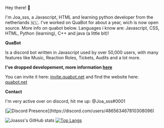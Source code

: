 Hey there! 👋

I'm Joa_sss, a Javascript, HTML and learning python developer from the netherlands 🇳🇱.
I've worked on QuaBot for about a year, wich is now open source. More info on quabot below.
Languages i know are: Javascript, CSS, HTML, Python (learning), C++ and java (a little bit)!



**QuaBot**

Is a discord bot written in Javascript used by over 50,000 users, with many features like Music, Reaction Roles, Tickets, Audits and a lot more.

**I've dropped developement, more information [here](https://gist.github.com/Joasss/d137ce3a90688dbbce24586b6e9cc557)**

You can invite it here: [invite.quabot.net](https://invite.quabot.net) and find the website here: [quabot.net](https://quabot.net)



**Contact**

I'm very active over on discord, hit me up: @Joa_sss#0001

[![Discord Presence](https://lanyard-profile-readme.vercel.app/api/486563467810308096?theme=dark&animated=true&hideDiscrim=false&borderRadius=5px&idleMessage=Probably%20afk%20or%20coding...)](https://discord.com/users/486563467810308096)


![Joasss's GitHub stats](https://github-readme-stats.vercel.app/api?username=Joasss&count_private=true&show_icons=true&theme=dark)
[![Top Langs](https://github-readme-stats.vercel.app/api/top-langs/?username=Joasss&layout=compact)](https://github.com/anuraghazra/github-readme-stats&theme=dark)
